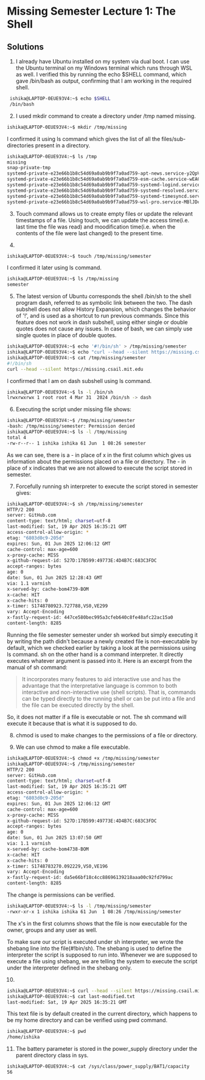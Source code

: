 # Missing Semester Lecture 1: The Shell

## Solutions

1) I already have Ubuntu installed on my system via dual boot. I can use the Ubuntu terminal on my Windows terminal which runs through WSL as well. I verified this by running the echo $SHELL command, which gave /bin/bash as output, confirming that I am working in the required shell.
```bash 
 ishika@LAPTOP-0EUE93V4:~$ echo $SHELL 
 /bin/bash
``` 

2) I used mkdir command to create a directory under /tmp named missing.

```bash
ishika@LAPTOP-0EUE93V4:~$ mkdir /tmp/missing
```
I confirmed it using ls command which gives the list of all the files/sub-directories present in a directory.
```bash
ishika@LAPTOP-0EUE93V4:~$ ls /tmp
missing
snap-private-tmp
systemd-private-e23e66b1b8c54d69a0ab9b9f7a0ad759-apt-news.service-y2QpVy
systemd-private-e23e66b1b8c54d69a0ab9b9f7a0ad759-esm-cache.service-wEACev
systemd-private-e23e66b1b8c54d69a0ab9b9f7a0ad759-systemd-logind.service-XjpEJ3
systemd-private-e23e66b1b8c54d69a0ab9b9f7a0ad759-systemd-resolved.service-lykdnH
systemd-private-e23e66b1b8c54d69a0ab9b9f7a0ad759-systemd-timesyncd.service-ykYq35
systemd-private-e23e66b1b8c54d69a0ab9b9f7a0ad759-wsl-pro.service-MBlJDc
```

3) Touch command allows us to create empty files or update the relevant timestamps of a file. Using touch, we can update the access time(i.e. last time the file was read) and moodification time(i.e. when the contents of the file were last changed) to the present time.


4) 
```bash
ishika@LAPTOP-0EUE93V4:~$ touch /tmp/missing/semester
```
I confirmed it later using ls command.
```bash
ishika@LAPTOP-0EUE93V4:~$ ls /tmp/missing
semester
```

5) The latest version of Ubuntu corresponds the shell /bin/sh to the shell program dash, referred to as symbolic link between the two. The dash subshell does not allow History Expansion, which changes the behavior of '!', and is used as a shortcut to run previous commands. Since this feature does not work in dash subshell, using either single or double quotes does not cause any issues. In case of bash, we can simply use single quotes in place of double quotes.
```bash
ishika@LAPTOP-0EUE93V4:~$ echo '#!/bin/sh' > /tmp/missing/semester
ishika@LAPTOP-0EUE93V4:~$ echo "curl --head --silent https://missing.csail.mit.edu" >> /tmp/missing/semester
ishika@LAPTOP-0EUE93V4:~$ cat /tmp/missing/semester
#!/bin/sh
curl --head --silent https://missing.csail.mit.edu
```

I confirmed that I am on dash subshell using ls command.
```bash
ishika@LAPTOP-0EUE93V4:~$ ls -l /bin/sh
lrwxrwxrwx 1 root root 4 Mar 31  2024 /bin/sh -> dash
```

6) Executing the script under missing file shows:
```bash
ishika@LAPTOP-0EUE93V4:~$ /tmp/missing/semester
-bash: /tmp/missing/semester: Permission denied
ishika@LAPTOP-0EUE93V4:~$ ls -l /tmp/missing
total 4
-rw-r--r-- 1 ishika ishika 61 Jun  1 08:26 semester
```
As we can see, there is a - in place of x in the first column which gives us information about the permissions placed on a file or directory. The - in place of x indicates that we are not allowed to execute the script stored in semester.


7) Forcefully running sh interpreter to execute the script stored in semester gives:
```bash
ishika@LAPTOP-0EUE93V4:~$ sh /tmp/missing/semester
HTTP/2 200
server: GitHub.com
content-type: text/html; charset=utf-8
last-modified: Sat, 19 Apr 2025 16:35:21 GMT
access-control-allow-origin: *
etag: "6803d0c9-205d"
expires: Sun, 01 Jun 2025 12:06:12 GMT
cache-control: max-age=600
x-proxy-cache: MISS
x-github-request-id: 527D:17B599:49773E:4D4B7C:683C3FDC
accept-ranges: bytes
age: 0
date: Sun, 01 Jun 2025 12:28:43 GMT
via: 1.1 varnish
x-served-by: cache-bom4739-BOM
x-cache: HIT
x-cache-hits: 0
x-timer: S1748780923.727788,VS0,VE299
vary: Accept-Encoding
x-fastly-request-id: 447ce580bec995a3cfeb640c8fe48afc22ac15a0
content-length: 8285
```

Running the file semester semester under sh worked but simply executing it by writing the path didn't because a newly created file is non-executable by default, which we checked earlier by taking a look at the permissions using ls command. sh on the other hand is a command interpreter. It directly executes whatever argument is passed into it. Here is an excerpt from the manual of sh command:

>It incorporates many features to aid interactive use  and  has  the
>advantage  that  the  interpretative  language  is  common  to both interactive and non-interactive use (shell
>scripts).  That is, commands can be typed directly to the running shell or can be put into a file and the file
>can be executed directly by the shell.

So, it does not matter if a file is executable or not. The sh command will execute it because that is what it is supposed to do.


8) chmod is used to make changes to the permissions of a file or directory.


9) We can use chmod to make a file executable.
```bash
ishika@LAPTOP-0EUE93V4:~$ chmod +x /tmp/missing/semester
ishika@LAPTOP-0EUE93V4:~$ /tmp/missing/semester
HTTP/2 200
server: GitHub.com
content-type: text/html; charset=utf-8
last-modified: Sat, 19 Apr 2025 16:35:21 GMT
access-control-allow-origin: *
etag: "6803d0c9-205d"
expires: Sun, 01 Jun 2025 12:06:12 GMT
cache-control: max-age=600
x-proxy-cache: MISS
x-github-request-id: 527D:17B599:49773E:4D4B7C:683C3FDC
accept-ranges: bytes
age: 0
date: Sun, 01 Jun 2025 13:07:50 GMT
via: 1.1 varnish
x-served-by: cache-bom4738-BOM
x-cache: HIT
x-cache-hits: 0
x-timer: S1748783270.092229,VS0,VE196
vary: Accept-Encoding
x-fastly-request-id: da5e66bf18c4cc88696139218aaa00c92fd799ac
content-length: 8285
```

The change is permissions can be verified.
```bash
ishika@LAPTOP-0EUE93V4:~$ ls -l /tmp/missing/semester
-rwxr-xr-x 1 ishika ishika 61 Jun  1 08:26 /tmp/missing/semester
```
The x's in the first columns shows that the file is now executable for the owner, groups and any user as well.

To make sure our script is executed under sh interpreter, we wrote the shebang line into the file(#!bin/sh). The shebang is used to define the interpreter the script is supposed to run into. Whenever we are supposed to execute a file using shebang, we are telling the system to execute the script under the interpreter defined in the shebang only.


10) 
```bash
ishika@LAPTOP-0EUE93V4:~$ curl --head --silent https://missing.csail.mit.edu | grep -i last-modified > last-modified.txt
ishika@LAPTOP-0EUE93V4:~$ cat last-modified.txt
last-modified: Sat, 19 Apr 2025 16:35:21 GMT
```
This text file is by default created in the current directory, which happens to be my home directory and can be verified using pwd command.
```bash
ishika@LAPTOP-0EUE93V4:~$ pwd
/home/ishika
```


11) The battery parameter is stored in the power_supply directory under the parent directory class in sys.
```bash 
ishika@LAPTOP-0EUE93V4:~$ cat /sys/class/power_supply/BAT1/capacity
56
```











